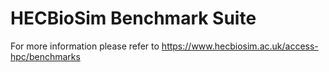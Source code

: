 # HECBioSim Benchmark Suite

For more information please refer to https://www.hecbiosim.ac.uk/access-hpc/benchmarks
